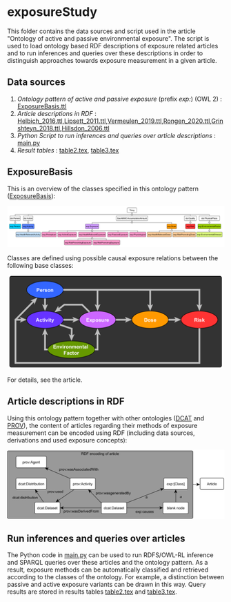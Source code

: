 # exposureStudy
 
This folder contains the data sources and script used in the article "Ontology of active and passive environmental exposure". The script is used to load ontology based RDF descriptions of exposure related articles and to run inferences and queries over these descriptions in order to distinguish approaches
towards exposure measurement in a given article.

## Data sources
1. *Ontology pattern of active and passive exposure* (prefix *exp:*) (OWL 2) : [ExposureBasis.ttl](exposureStudy/ExposureBasis.ttl)
2. *Article descriptions in RDF* : [Helbich_2016.ttl](Helbich_2016.ttl),[Lipsett_2011.ttl](exposureStudy/Lipsett_2011.ttl),[Vermeulen_2019.ttl](exposureStudy/Vermeulen_2019.ttl),[Rongen_2020.ttl](exposureStudy/Rongen_2020.ttl),[Grinshteyn_2018.ttl](exposureStudy/Grinshteyn_2018.ttl),[Hillsdon_2006.ttl](exposureStudy/Hillsdon_2006.ttl)
3. *Python Script to run inferences and queries over article descriptions* : [main.py](exposureStudy/main.py)  
4. *Result tables* : [table2.tex](exposureStudy/table2.tex), [table3.tex](exposureStudy/table3.tex) 

## ExposureBasis
This is an overview of the classes specified in this ontology pattern ([ExposureBasis](http://geographicknowledge.de/vocab/ExposureBasis)):

![overview](exposureStudy/overview.png)

Classes are defined using possible causal exposure relations between the following base classes:

<center>
<img src="exposureStudy/exposureBasis.PNG" alt= "exposureBasis" width="500"></img>
</center>
 
For details, see the article.

## Article descriptions in RDF
Using this ontology pattern together with other ontologies ([DCAT](https://www.w3.org/TR/vocab-dcat-3/) and [PROV](https://www.w3.org/TR/prov-o/)), the content of articles regarding their methods of exposure measurement can be encoded using RDF (including data sources, derivations and used exposure concepts):

<img src="/exposureStudy/overview_prov.png" alt= "overview prov" width="800">

## Run inferences and queries over articles
The Python code in [main.py](exposureStudy/main.py) can be used to run RDFS/OWL-RL inference and SPARQL queries over these articles and the ontology pattern. As a result, exposure methods can be automatically classified and retrieved according to the classes of the ontology. For example, a distinction between passive and active exposure variants can be drawn in this way. Query results are stored in results tables [table2.tex](exposureStudy/table2.tex) and [table3.tex](exposureStudy/table3.tex).


